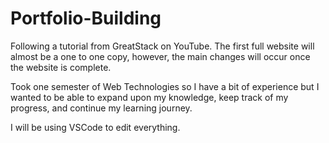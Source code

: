 # Portfolio-Building
Following a tutorial from GreatStack on YouTube. The first full website will almost be a one to one copy, however, the main changes will occur once the website is complete.

Took one semester of Web Technologies so I have a bit of experience but I wanted to be able to expand upon my knowledge, keep track of my progress, and continue my learning journey.

I will be using VSCode to edit everything.
